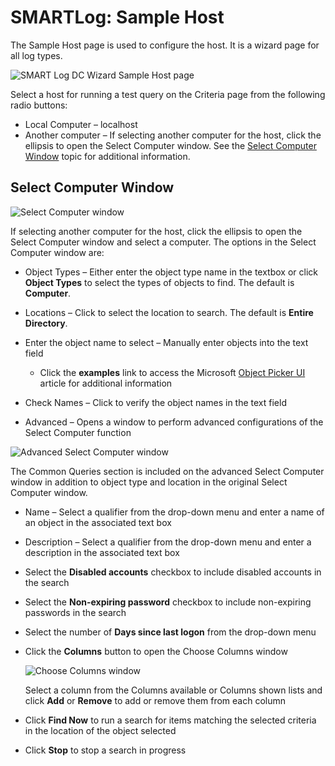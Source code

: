 # SMARTLog: Sample Host

The Sample Host page is used to configure the host. It is a wizard page for all log types.

![SMART Log DC Wizard Sample Host page](/img/product_docs/accessanalyzer/enterpriseauditor/admin/datacollector/wmicollector/samplehost.png)

Select a host for running a test query on the Criteria page from the following radio buttons:

- Local Computer – localhost
- Another computer – If selecting another computer for the host, click the ellipsis to open the Select Computer window. See the [Select Computer Window](#select-computer-window) topic for additional information.

## Select Computer Window

![Select Computer window](/img/product_docs/accessanalyzer/enterpriseauditor/admin/datacollector/smartlog/selectcomputerwindow.png)

If selecting another computer for the host, click the ellipsis to open the Select Computer window and select a computer. The options in the Select Computer window are:

- Object Types – Either enter the object type name in the textbox or click __Object Types__ to select the types of objects to find. The default is __Computer__.
- Locations – Click to select the location to search. The default is __Entire Directory__.
- Enter the object name to select – Manually enter objects into the text field

  - Click the __examples__ link to access the Microsoft [Object Picker UI](https://docs.microsoft.com/en-us/previous-versions/orphan-topics/ws.11/dn789205(v=ws.11)?redirectedfrom=MSDN) article for additional information
- Check Names – Click to verify the object names in the text field
- Advanced – Opens a window to perform advanced configurations of the Select Computer function

![Advanced Select Computer window](/img/product_docs/accessanalyzer/enterpriseauditor/admin/datacollector/smartlog/selectcomputerwindowadvanced.png)

The Common Queries section is included on the advanced Select Computer window in addition to object type and location in the original Select Computer window.

- Name – Select a qualifier from the drop-down menu and enter a name of an object in the associated text box
- Description – Select a qualifier from the drop-down menu and enter a description in the associated text box
- Select the __Disabled accounts__ checkbox to include disabled accounts in the search
- Select the __Non-expiring password__ checkbox to include non-expiring passwords in the search
- Select the number of __Days since last logon__ from the drop-down menu
- Click the __Columns__ button to open the Choose Columns window

  ![Choose Columns window](/img/product_docs/accessanalyzer/enterpriseauditor/admin/datacollector/smartlog/choosecolumnswindow.png)

  Select a column from the Columns available or Columns shown lists and click __Add__ or __Remove__ to add or remove them from each column
- Click __Find Now__ to run a search for items matching the selected criteria in the location of the object selected
- Click __Stop__ to stop a search in progress
